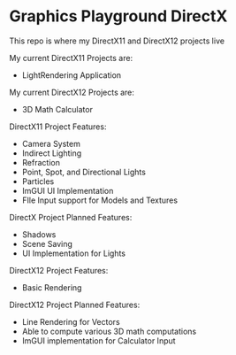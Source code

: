 # Graphics Playground DirectX

This repo is where my DirectX11 and DirectX12 projects live

My current DirectX11 Projects are: 

- LightRendering Application

My current DirectX12 Projects are:

- 3D Math Calculator

DirectX11 Project Features:

- Camera System
- Indirect Lighting
- Refraction
- Point, Spot, and Directional Lights
- Particles
- ImGUI UI Implementation
- FIle Input support for Models and Textures

DirectX Project Planned Features:
- Shadows
- Scene Saving
- UI Implementation for Lights

DirectX12 Project Features:

- Basic Rendering

DirectX12 Project Planned Features:

- Line Rendering for Vectors
- Able to compute various 3D math computations
- ImGUI implementation for Calculator Input
